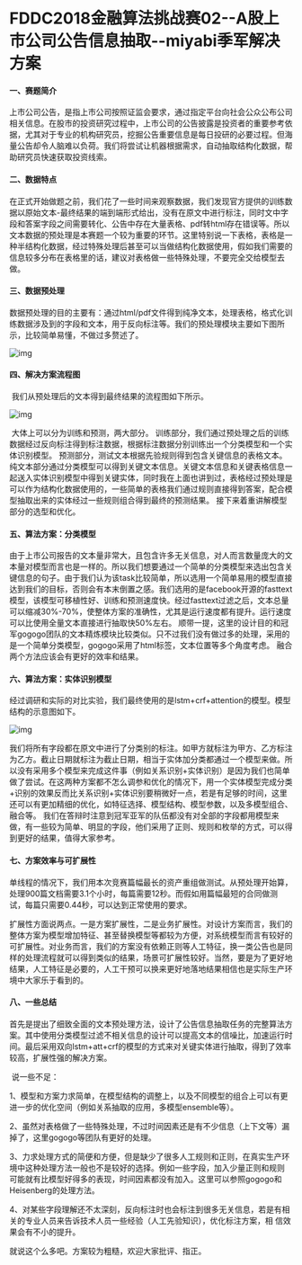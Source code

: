 # FDDC2018金融算法挑战赛02--A股上市公司公告信息抽取--miyabi季军解决方案



#### 一、赛题简介

​        上市公司公告，是指上市公司按照证监会要求，通过指定平台向社会公众公布公司相关信息。在股市的投资研究过程中，上市公司的公告披露是投资者的重要参考依据，尤其对于专业的机构研究员，挖掘公告重要信息是每日投研的必要过程。但海量公告却令人脑难以负荷。我们将尝试让机器根据需求，自动抽取结构化数据，帮助研究员快速获取投资线索。

#### 二、数据特点

​        在正式开始做题之前，我们花了一些时间来观察数据，我们发现官方提供的训练数据以原始文本-最终结果的端到端形式给出，没有在原文中进行标注，同时文中字段和答案字段之间需要转化、公告中存在大量表格、pdf转html存在错误等。所以文本数据的预处理是本赛题一个较为重要的环节。这里特别说一下表格，表格是一种半结构化数据，经过特殊处理后甚至可以当做结构化数据使用，假如我们需要的信息较多分布在表格里的话，建议对表格做一些特殊处理，不要完全交给模型去做。

#### 三、数据预处理

​       数据预处理的目的主要有：通过html/pdf文件得到纯净文本，处理表格，格式化训练数据涉及到的字段和文本，用于反向标注等。我们的预处理模块主要如下图所示，比较简单易懂，不做过多赘述了。


![img](http://ww1.sinaimg.cn/large/74c6a0b5gy1gfd488l8mbj20xk0ew0wj.jpg)

#### 四、解决方案流程图

​      我们从预处理后的文本得到最终结果的流程图如下所示。

![img](http://ww1.sinaimg.cn/large/74c6a0b5gy1gfd488bb8tj213c0ggwif.jpg)

​        大体上可以分为训练和预测，两大部分。 训练部分，我们通过预处理之后的训练数据经过反向标注得到标注数据，根据标注数据分别训练出一个分类模型和一个实体识别模型。 预测部分，测试文本根据先验规则得到包含关键信息的表格文本。纯文本部分通过分类模型可以得到关键文本信息。关键文本信息和关键表格信息一起送入实体识别模型中得到关键实体，同时我在上面也讲到过，表格经过预处理是可以作为结构化数据使用的，一些简单的表格我们通过规则直接得到答案，配合模型抽取出来的实体经过一些规则组合得到最终的预测结果。 接下来着重讲解模型部分的选型和优化。

#### 五、算法方案：分类模型

​      由于上市公司报告的文本量非常大，且包含许多无关信息，对人而言数量庞大的文本量对模型而言也是一样的。所以我们想要通过一个简单的分类模型来选出包含关键信息的句子。由于我们认为该task比较简单，所以选用一个简单易用的模型直接达到我们的目标，否则会有本末倒置之感。我们选用的是facebook开源的fasttext模型，该模型可移植性好、训练和预测速度快。经过fasttext过滤之后，文本总量可以缩减30%-70%，使整体方案的准确性，尤其是运行速度都有提升。运行速度可以比使用全量文本直接进行抽取快50%左右。    顺带一提，这里的设计目的和冠军gogogo团队的文本精炼模块比较类似。只不过我们没有做过多的处理，采用的是一个简单分类模型，gogogo采用了html标签，文本位置等多个角度考虑。  融合两个方法应该会有更好的效率和结果。

#### 六、算法方案：实体识别模型

​      经过调研和实际的对比实验，我们最终使用的是lstm+crf+attention的模型。模型结构的示意图如下。

![img](http://ww1.sinaimg.cn/large/74c6a0b5gy1gfd4886xl5j20ei0iewfb.jpg)

​        我们将所有字段都在原文中进行了分类别的标注。如甲方就标注为甲方、乙方标注为乙方。截止日期就标注为截止日期，相当于实体加分类都通过一个模型来做。所以没有采用多个模型来完成这件事（例如关系识别+实体识别）是因为我们也简单做了尝试。在这两种方案都不怎么调参和优化的情况下，用一个实体模型完成分类+识别的效果反而比关系识别+实体识别要稍微好一点，若是有足够的时间，这里还可以有更加精细的优化，如特征选择、模型结构、模型参数，以及多模型组合、融合等。   我们在答辩时注意到冠军亚军的队伍都没有对全部的字段都用模型来做，有一些较为简单、明显的字段，他们采用了正则、规则和枚举的方式，可以得到更好的结果，值得大家参考。

#### 七、方案效率与可扩展性

​      单线程的情况下，我们用本次竞赛篇幅最长的资产重组做测试。从预处理开始算，处理900篇文档需要3.1个小时，每篇需要12秒。而假如用篇幅最短的合同做测试，每篇只需要0.44秒，可以达到正常使用的要求。

​    扩展性方面说两点。一是方案扩展性，二是业务扩展性。对设计方案而言，我们的整体方案为模型增加特征、甚至替换模型等都较为方便，对系统模型而言有较好的可扩展性。对业务而言，我们的方案没有依赖正则等人工特征，换一类公告也是同样的处理流程就可以得到类似的结果，场景可扩展性较好。当然，要是为了更好地结果，人工特征是必要的，人工干预可以换来更好地落地结果相信也是实际生产环境中大家乐于看到的。

#### 八、一些总结

​        首先是提出了细致全面的文本预处理方法，设计了公告信息抽取任务的完整算法方案。其中使用分类模型过滤不相关信息的设计可以提高文本的信噪比，加速运行时间。最后采用双向lstm+att+crf的模型的方式来对关键实体进行抽取，得到了效率较高，扩展性强的解决方案。

​      说一些不足：

​      1、模型和方案力求简单，在模型结构的调整上，以及不同模型的组合上可以有更进一步的优化空间（例如关系抽取的应用，多模型ensemble等）。

​      2、虽然对表格做了一些特殊处理，不过时间因素还是有不少信息（上下文等）漏掉了，这里gogogo等团队有更好的处理。

​        3、力求处理方式的简便和方便，但是缺少了很多人工规则和正则，在真实生产环境中这种处理方法一般也不是较好的选择。例如一些字段，加入少量正则和规则         可能就有比模型好得多的表现，时间因素都没有加入。这里可以参照gogogo和Heisenberg的处理方法。

​    4、对某些字段理解还不太深刻，反向标注时也会标注到很多无关信息，若是有相关的专业人员来告诉技术人员一些经验（人工先验知识），优化标注方案，相         信效果会有不小的提升。

就说这个么多吧。方案较为粗糙，欢迎大家批评、指正。